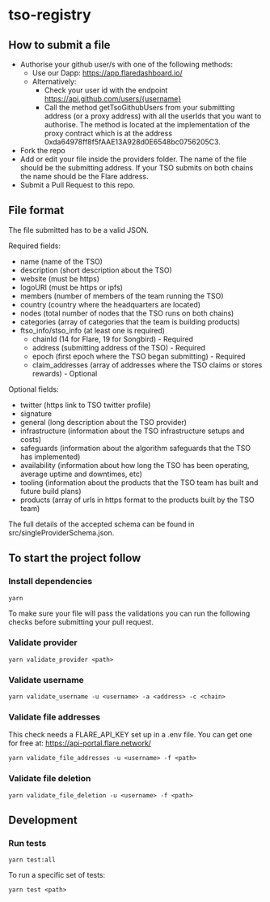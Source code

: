 # tso-registry

## How to submit a file

- Authorise your github user/s with one of the following methods:
    - Use our Dapp: https://app.flaredashboard.io/
    - Alternatively:
        - Check your user id with the endpoint https://api.github.com/users/{username}
        - Call the method getTsoGithubUsers from your submitting address (or a proxy address) with all the userIds that you want to authorise. The method is located at the implementation of the proxy contract which is at the address 0xda64978ff8f5fAAE13A928d0E6548bc0756205C3.
- Fork the repo
- Add or edit your file inside the providers folder. The name of the file should be the submitting address. If your TSO submits on both chains the name should be the Flare address.
- Submit a Pull Request to this repo.

## File format

The file submitted has to be a valid JSON.

Required fields:

- name (name of the TSO)
- description (short description about the TSO)
- website (must be https)
- logoURI (must be https or ipfs)
- members (number of members of the team running the TSO)
- country (country where the headquarters are located)
- nodes (total number of nodes that the TSO runs on both chains)
- categories (array of categories that the team is building products)
- ftso_info/stso_info (at least one is required)
    - chainId (14 for Flare, 19 for Songbird) - Required
    - address (submitting address of the TSO) - Required
    - epoch (first epoch where the TSO began submitting) - Required
    - claim_addresses (array of addresses where the TSO claims or stores rewards) - Optional

Optional fields:

- twitter (https link to TSO twitter profile)
- signature
- general (long description about the TSO provider)
- infrastructure (information about the TSO infrastructure setups and costs)
- safeguards (information about the algorithm safeguards that the TSO has implemented)
- availability (information about how long the TSO has been operating, average uptime and downtimes, etc)
- tooling (information about the products that the TSO team has built and future build plans)
- products (array of urls in https format to the products built by the TSO team)

The full details of the accepted schema can be found in src/singleProviderSchema.json.

## To start the project follow

### Install dependencies

```
yarn
```

To make sure your file will pass the validations you can run the following checks before submitting your pull request.

### Validate provider

```
yarn validate_provider <path>
```

### Validate username

```
yarn validate_username -u <username> -a <address> -c <chain>
```

### Validate file addresses

This check needs a FLARE_API_KEY set up in a .env file. You can get one for free at: https://api-portal.flare.network/

```
yarn validate_file_addresses -u <username> -f <path>
```

### Validate file deletion

```
yarn validate_file_deletion -u <username> -f <path>
```

## Development

### Run tests

```
yarn test:all
```

To run a specific set of tests:

```
yarn test <path>
```